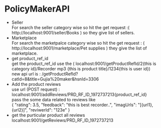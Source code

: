 # PolicyMakerAPI
* Seller<br/>
  For search the seller category wise so hit the get request :( http://localhost:9001/seller/Books ) so they give list of sellers.<br/>
* Marketplace<br/>
  For search the marketpalce category wise so hit the get request : ( http://localhost:9001/marketplace/Pet supplies ) they give the list of marketplace.<br/>
* get product_ref_id<br/>
  get the product_ref_id use the ( localhost:9001/getProductRefId/2{this is category id}/Recorder mp3 {this is product title}/1234{this is user id})
  new api url is : /getProductRefId?catId=8&title=Gujia%20maker&hsnId=3306
* Add the product reviews <br/>
  use url (POST request) :  localhost:9001/addReviews/PRD_RF_ID_1972737213{product_ref_id}<br/>
  pass the some data related to reviews like <br/>
  {
    "rating": 3.5,
    "feedback": "this is best recorder..",
    "imagUrls": "[{url1},{url2}]",
    "reviwerId": "123e"
  }
* get the purticular product all reviews<br/>
  localhost:9001/getReviews/PRD_RF_ID_1972737213
